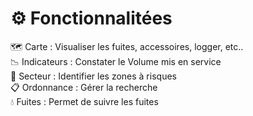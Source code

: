 
# ⚙️ Fonctionnalitées

 <div v-click class="py-2">🗺️ Carte : Visualiser les fuites, accessoires, logger, etc..</div>

 <div v-click class="py-2">📉 Indicateurs : Constater le Volume mis en service</div>
 
 <div v-click class="py-2">🚧 Secteur : Identifier les zones à risques</div>
 
 <div v-click class="py-2">📋 Ordonnance : Gérer la recherche </div>
 
 <div v-click class="py-2">💧 Fuites : Permet de suivre les fuites</div>

